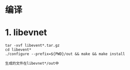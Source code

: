 编译
===

# 1. libevnet

```
tar -xvf libevent*.tar.gz
cd libevent*
./configure --prefix=${PWD}/out && make && make install 

生成的文件在libevnet*/out中
```